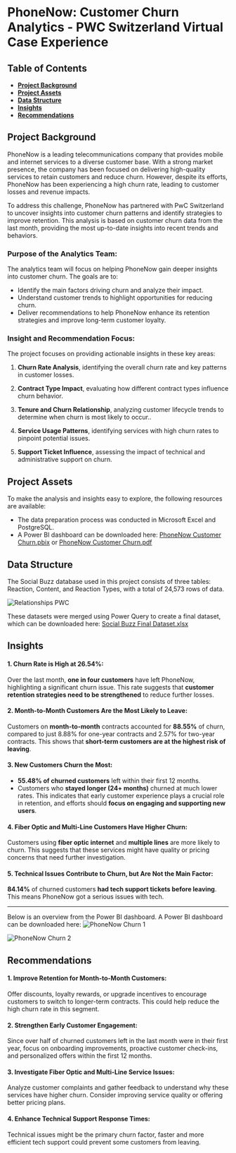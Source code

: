 # PhoneNow: Customer Churn Analytics - PWC Switzerland Virtual Case Experience

## Table of Contents
- [**Project Background**](#project-background)
- [**Project Assets**](#project-assets)
- [**Data Structure**](#data-structure)
- [**Insights**](#insights)
- [**Recommendations**](#recommendations)


## Project Background
PhoneNow is a leading telecommunications company that provides mobile and internet services to a diverse customer base. With a strong market presence, the company has been focused on delivering high-quality services to retain customers and reduce churn. However, despite its efforts, PhoneNow has been experiencing a high churn rate, leading to customer losses and revenue impacts.

To address this challenge, PhoneNow has partnered with PwC Switzerland to uncover insights into customer churn patterns and identify strategies to improve retention. This analysis is based on customer churn data from the last month, providing the most up-to-date insights into recent trends and behaviors.


### Purpose of the Analytics Team:
The analytics team will focus on helping PhoneNow gain deeper insights into customer churn. The goals are to:

-  Identify the main factors driving churn and analyze their impact.
-  Understand customer trends to highlight opportunities for reducing churn.
-  Deliver recommendations to help PhoneNow enhance its retention strategies and improve long-term customer loyalty.


### Insight and Recommendation Focus:
The project focuses on providing actionable insights in these key areas:

1. **Churn Rate Analysis**,
identifying the overall churn rate and key patterns in customer losses.

2. **Contract Type Impact**,
evaluating how different contract types influence churn behavior.

3. **Tenure and Churn Relationship**,
analyzing customer lifecycle trends to determine when churn is most likely to occur..

4. **Service Usage Patterns**,
identifying services with high churn rates to pinpoint potential issues.

5. **Support Ticket Influence**,
assessing the impact of technical and administrative support on churn.


## Project Assets
To make the analysis and insights easy to explore, the following resources are available:

- The data preparation process was conducted in Microsoft Excel and PostgreSQL.
- A Power BI dashboard can be downloaded here: [PhoneNow Customer Churn.pbix](https://github.com/MRamadhanKesaPI/PhoneNow-Customer-Churn-Analytics/blob/main/PhoneNow%20Customer%20Churn.pbix) or [PhoneNow Customer Churn.pdf](https://github.com/MRamadhanKesaPI/PhoneNow-Customer-Churn-Analytics/blob/main/PhoneNow%20Customer%20Churn.pdf)


## Data Structure
The Social Buzz database used in this project consists of three tables: Reaction, Content, and Reaction Types, with a total of 24,573 rows of data.

![Relationships PWC](https://github.com/user-attachments/assets/5aa5554e-ae2a-4afe-a194-c34d973793ba)

These datasets were merged using Power Query to create a final dataset, which can be downloaded here: [Social Buzz Final Dataset.xlsx](https://github.com/user-attachments/files/18333572/Social.Buzz.Final.Dataset.xlsx)


## Insights

#### 1. Churn Rate is High at 26.54%:
  Over the last month, **one in four customers** have left PhoneNow, highlighting a significant churn issue. This rate suggests that **customer retention strategies need to be strengthened** to reduce further losses.
    
#### 2. Month-to-Month Customers Are the Most Likely to Leave:
   Customers on **month-to-month** contracts accounted for **88.55%** of churn, compared to just 8.88% for one-year contracts and 2.57% for two-year contracts. This shows that **short-term customers are at the highest risk of leaving**.

#### 3. New Customers Churn the Most:
-  **55.48% of churned customers** left within their first 12 months.
-  Customers who **stayed longer (24+ months)** churned at much lower rates.
This indicates that early customer experience plays a crucial role in retention, and efforts should **focus on engaging and supporting new users**.

#### 4. Fiber Optic and Multi-Line Customers Have Higher Churn:
   Customers using **fiber optic internet** and **multiple lines** are more likely to churn. This suggests that these services might have quality or pricing concerns that need further investigation.

#### 5. Technical Issues Contribute to Churn, but Are Not the Main Factor:
  **84.14%** of churned customers **had tech support tickets before leaving**. This means PhoneNow got a serious issues with tech.

---
Below is an overview from the Power BI dashboard. A Power BI dashboard can be downloaded here: 
![PhoneNow Churn 1](https://github.com/user-attachments/assets/7e5eb567-839e-4403-8e28-ea3d203c6638)

![PhoneNow Churn 2](https://github.com/user-attachments/assets/35a09b2e-bbcc-489e-87de-f60126f4787e)


## Recommendations

#### 1. Improve Retention for Month-to-Month Customers:
Offer discounts, loyalty rewards, or upgrade incentives to encourage customers to switch to longer-term contracts. This could help reduce the high churn rate in this segment.
  
#### 2. Strengthen Early Customer Engagement: 
Since over half of churned customers left in the last month were in their first year, focus on onboarding improvements, proactive customer check-ins, and personalized offers within the first 12 months.

#### 3. Investigate Fiber Optic and Multi-Line Service Issues:
Analyze customer complaints and gather feedback to understand why these services have higher churn. Consider improving service quality or offering better pricing plans.

#### 4. Enhance Technical Support Response Times:
Technical issues might be the primary churn factor, faster and more efficient tech support could prevent some customers from leaving.


